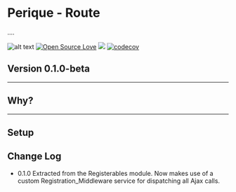 # Perique - Route

....

![alt text](https://img.shields.io/badge/Current_Version-0.1.0-yellow.svg?style=flat " ") 
[![Open Source Love](https://badges.frapsoft.com/os/mit/mit.svg?v=102)]()
![](https://github.com/Pink-Crab/Perique-Ajax/workflows/GitHub_CI/badge.svg " ")
[![codecov](https://codecov.io/gh/Pink-Crab/Perique-Ajax/branch/master/graph/badge.svg?token=NEZOz6FsKK)](https://codecov.io/gh/Pink-Crab/Perique-Ajax)

## Version 0.1.0-beta ##

****

## Why? ##


****

## Setup ##


## Change Log ##
* 0.1.0 Extracted from the Registerables module. Now makes use of a custom Registration_Middleware service for dispatching all Ajax calls.